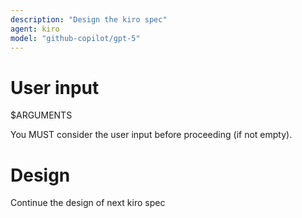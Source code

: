 ```yaml
---
description: "Design the kiro spec"
agent: kiro
model: "github-copilot/gpt-5"
---
```


# User input
$ARGUMENTS

You MUST consider the user input before proceeding (if not empty).

# Design

Continue the design of next kiro spec
